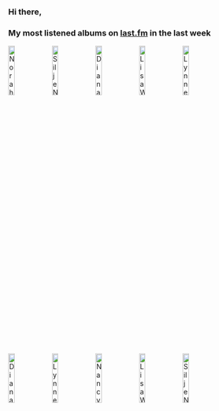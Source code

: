 ### Hi there, 

### My most listened albums on [last.fm](https://www.last.fm/user/jfdesignnet) in the last week

[<img src='https://lastfm.freetls.fastly.net/i/u/300x300/0d1f44fadc571df60099abeee01ffe58.jpg' width='16%' height='16%' alt='Norah Jones - Come Away With Me (Super Deluxe Edition)'>](https://www.last.fm/music/norah%2bjones/come%2baway%2bwith%2bme%2b%2528super%2bdeluxe%2bedition%2529)&nbsp;
[<img src='https://lastfm.freetls.fastly.net/i/u/300x300/6ee403597a4bc1b5a1d73f871c544caf.jpg' width='16%' height='16%' alt='Silje Nergaard - Silje Nergaard'>](https://www.last.fm/music/silje%2bnergaard/silje%2bnergaard)&nbsp;
[<img src='https://lastfm.freetls.fastly.net/i/u/300x300/39e21199df494aabb64109a668e9bba6.png' width='16%' height='16%' alt='Diana Krall - The Very Best Of Diana Krall'>](https://www.last.fm/music/diana%2bkrall/the%2bvery%2bbest%2bof%2bdiana%2bkrall)&nbsp;
[<img src='https://lastfm.freetls.fastly.net/i/u/300x300/84a6610777e54bfbbb28beb52d9432ee.jpg' width='16%' height='16%' alt='Lisa Wahlandt - Wowowonder'>](https://www.last.fm/music/lisa%2bwahlandt/wowowonder)&nbsp;
[<img src='https://lastfm.freetls.fastly.net/i/u/300x300/18badcd2f84688bf1f8ccbcf46094bf5.jpg' width='16%' height='16%' alt='Lynne Arriale Trio - Chimes of Freedom'>](https://www.last.fm/music/lynne%2barriale%2btrio/chimes%2bof%2bfreedom)&nbsp;
<br>
[<img src='https://lastfm.freetls.fastly.net/i/u/300x300/90e24202fcd9104751423e9a3e46038d.jpg' width='16%' height='16%' alt='Diana Krall - Wallflower (The Complete Sessions)'>](https://www.last.fm/music/diana%2bkrall/wallflower%2b%2528the%2bcomplete%2bsessions%2529)&nbsp;
[<img src='https://lastfm.freetls.fastly.net/i/u/300x300/246e63c6b14548919d6efe2f44208fe0.jpg' width='16%' height='16%' alt='Lynne Arriale Trio - Lynne Arriale Trio Live'>](https://www.last.fm/music/lynne%2barriale%2btrio/lynne%2barriale%2btrio%2blive)&nbsp;
[<img src='https://lastfm.freetls.fastly.net/i/u/300x300/ac19172600395aa4452b6fe12e66cece.jpg' width='16%' height='16%' alt='Nancy LaMott - Ask Me Again'>](https://www.last.fm/music/nancy%2blamott/ask%2bme%2bagain)&nbsp;
[<img src='https://lastfm.freetls.fastly.net/i/u/300x300/0a8cd361d4aea47eda60d0ea4c122801.jpg' width='16%' height='16%' alt='Lisa Wahlandt - Stay A While'>](https://www.last.fm/music/lisa%2bwahlandt/stay%2ba%2bwhile)&nbsp;
[<img src='https://lastfm.freetls.fastly.net/i/u/300x300/8e1ea80a49d31012e46f4033987a9050.jpg' width='16%' height='16%' alt='Silje Nergaard - Hamar Railway Station'>](https://www.last.fm/music/silje%2bnergaard/hamar%2brailway%2bstation)&nbsp;
<br>
